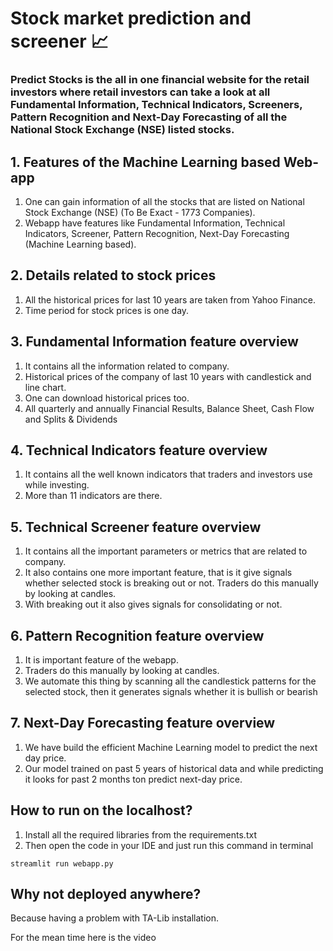 # Stock market prediction and screener 📈

### Predict Stocks is the all in one financial website for the retail investors where retail investors can take a look at all Fundamental Information, Technical Indicators, Screeners, Pattern Recognition and Next-Day Forecasting of all the National Stock Exchange (NSE) listed stocks. 


## 1. Features of the Machine Learning based Web-app 
1. One can gain information of all the stocks that are listed on National Stock Exchange (NSE) (To Be Exact - 1773 Companies).
2. Webapp have features like Fundamental Information, Technical Indicators, Screener, Pattern Recognition, Next-Day Forecasting (Machine Learning based).

## 2. Details related to stock prices 
1. All the historical prices for last 10 years are taken from Yahoo Finance.
2. Time period for stock prices is one day.

## 3. Fundamental Information feature overview 
1. It contains all the information related to company.
2. Historical prices of the company of last 10 years with candlestick and line chart.
3. One can download historical prices too.
4. All quarterly and annually Financial Results, Balance Sheet, Cash Flow and Splits & Dividends


## 4. Technical Indicators feature overview 
1. It contains all the well known indicators that traders and investors use while investing.
2. More than 11 indicators are there.

## 5. Technical Screener feature overview
1. It contains all the important parameters or metrics that are related to company.
2. It also contains one more important feature, that is it give signals whether selected stock is breaking out or not. Traders do this manually by looking at candles.
3. With breaking out it also gives signals for consolidating or not.

## 6. Pattern Recognition feature overview
1. It is important feature of the webapp.
2. Traders do this manually by looking at candles.
3. We automate this thing by scanning all the candlestick patterns for the selected stock, then it generates signals whether it is bullish or bearish


## 7. Next-Day Forecasting feature overview
1. We have build the efficient Machine Learning model to predict the next day price.
2. Our model trained on past 5 years of historical data and while predicting it looks for past 2 months ton predict next-day price.



## How to run on the localhost?
1. Install all the required libraries from the requirements.txt
2. Then open the code in your IDE and just run this command in terminal
```
streamlit run webapp.py
```

## Why not deployed anywhere?
Because having a problem with TA-Lib installation.

For the mean time here is the video
